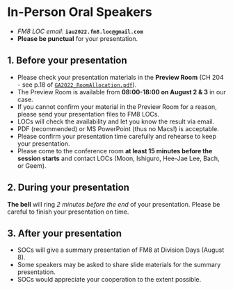 # In-Person Oral Speakers
* _FM8 LOC email_: **``iau2022.fm8.loc@gmail.com``**
* **Please be punctual** for your presentation.

## 1. Before your presentation
* Please check your presentation materials in the **Preview Room** (CH 204 - see p.18 of [``GA2022_RoomAllocation.pdf``](iauga_docs/GA2022_RoomAllocation.pdf)). 
* The Preview Room is available from **08:00-18:00 on August 2 & 3** in our case.
* If you cannot confirm your material in the Preview Room for a reason, please send your presentation files to FM8 LOCs. 
* LOCs will check the availability and let you know the result via email.
* PDF (recommended) or MS PowerPoint (thus no Macs!) is acceptable.
* Please confirm your presentation time carefully and rehearse to keep your presentation. 
* Please come to the conference room **at least 15 minutes before the session starts** and contact LOCs (Moon, Ishiguro, Hee-Jae Lee, Bach, or Geem).

## 2. During your presentation
**The bell** will ring _2 minutes before the end_ of your presentation. Please be careful to finish your presentation on time.

## 3. After your presentation
* SOCs will give a summary presentation of FM8 at Division Days (August 8). 
* Some speakers may be asked to share slide materials for the summary presentation. 
* SOCs would appreciate your cooperation to the extent possible.

